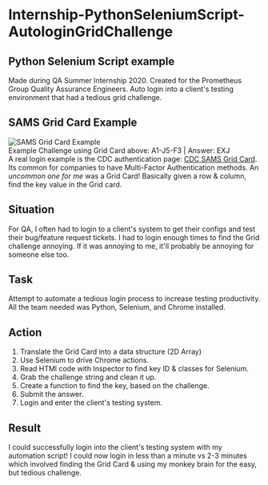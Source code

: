 # Internship-PythonSeleniumScript-AutologinGridChallenge
## Python Selenium Script example
Made during QA Summer Internship 2020.
Created for the Prometheus Group Quality Assurance Engineers.
Auto login into a client's testing environment that had a tedious grid challenge.
## SAMS Grid Card Example
![SAMS Grid Card Example](https://auth.cdc.gov/siteminderagent/forms/images/newgridcard.jpg)  
Example Challenge using Grid Card above: A1-J5-F3 | Answer: EXJ  
A real login example is the CDC authentication page: [CDC SAMS Grid Card](https://auth.cdc.gov/siteminderagent/forms/login.fcc?TYPE=33554433&REALMOID=06-2e4e428f-8768-4f65-a66d-911e49413d9e&GUID=&SMAUTHREASON=0&METHOD=GET&SMAGENTNAME=-SM-VfBllSkkIKR6GkMEZgI2o6e2zk%2fxh2fc%2fe5E0N%2fN98H5LsZWkDhX%2fH618YU%2bV1pFG6Dqc8o%2buj7a7BOjbw3l3DbOwJLzWlX7IAOrlseiUBdD9DB45IS4xFtcl%2fRbqrug&TARGET=-SM-https%3a%2f%2fsams%2ecdc%2egov%2f).
Its common for companies to have Multi-Factor Authentication methods. An *uncommon one for me* was a Grid Card! 
Basically given a row & column, find the key value in the Grid card.
## Situation
For QA, I often had to login to a client's system to get their configs and test their bug/feature request tickets. 
I had to login enough times to find the Grid challenge annoying. If it was annoying to me, it'll probably be annoying for someone else too.
## Task
Attempt to automate a tedious login process to increase testing productivity. All the team needed was Python, Selenium, and Chrome installed.
## Action
1. Translate the Grid Card into a data structure (2D Array)
2. Use Selenium to drive Chrome actions.
3. Read HTMl code with Inspector to find key ID & classes for Selenium.
4. Grab the challenge string and clean it up.
5. Create a function to find the key, based on the challenge.
6. Submit the answer.
7. Login and enter the client's testing system.
## Result
I could successfully login into the client's testing system with my automation script! I could now login in less than a minute vs 2-3 minutes which involved finding the Grid Card & using my monkey brain for the easy, but tedious challenge.